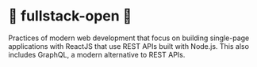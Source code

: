 # 🎈 fullstack-open 🎈
Practices of modern web development that focus on building single-page applications with ReactJS that use REST APIs built with Node.js. This also includes GraphQL, a modern alternative to REST APIs.
